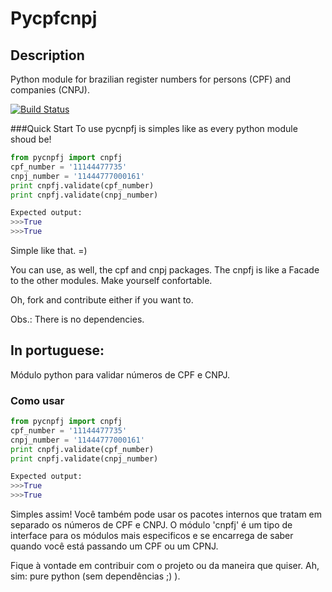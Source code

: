Pycpfcnpj
=======

Description
-----------
Python module for brazilian register numbers for persons (CPF) and companies (CNPJ).

[![Build Status](https://travis-ci.org/matheuscas/pycpfcnpj.png?branch=master)](https://travis-ci.org/matheuscas/pycpfcnpj)

###Quick Start
To use pycnpfj is simples like as every python module shoud be!

```python
from pycnpfj import cnpfj
cpf_number = '11144477735'
cnpj_number = '11444777000161'
print cnpfj.validate(cpf_number)
print cnpfj.validate(cnpj_number)

Expected output:
>>>True
>>>True
```
Simple like that. =)

You can use, as well, the cpf and cnpj packages. The cnpfj is like a Facade to the other modules. Make yourself confortable.

Oh, fork and contribute either if you want to.

Obs.: There is no dependencies. 

In portuguese:
--------------

Módulo python para validar números de CPF e CNPJ.

### Como usar
```python
from pycnpfj import cnpfj
cpf_number = '11144477735'
cnpj_number = '11444777000161'
print cnpfj.validate(cpf_number)
print cnpfj.validate(cnpj_number)

Expected output:
>>>True
>>>True
```

Simples assim! Você também pode usar os pacotes internos que tratam em separado os números de CPF e CNPJ. O módulo 'cnpfj' é um tipo de interface para os módulos mais especificos e se encarrega de saber quando você está passando um CPF ou um CPNJ. 

Fique à vontade em contribuir com o projeto ou da maneira que quiser. Ah, sim: pure python (sem dependências ;) ).


